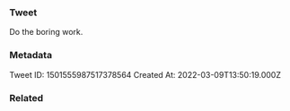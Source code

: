 ### Tweet
Do the boring work.

### Metadata
Tweet ID: 1501555987517378564
Created At: 2022-03-09T13:50:19.000Z

### Related

